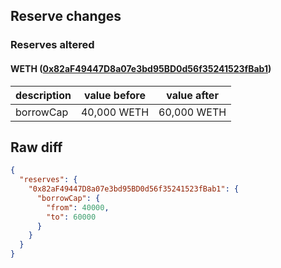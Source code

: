 ## Reserve changes

### Reserves altered

#### WETH ([0x82aF49447D8a07e3bd95BD0d56f35241523fBab1](https://arbiscan.io/address/0x82aF49447D8a07e3bd95BD0d56f35241523fBab1))

| description | value before | value after |
| --- | --- | --- |
| borrowCap | 40,000 WETH | 60,000 WETH |


## Raw diff

```json
{
  "reserves": {
    "0x82aF49447D8a07e3bd95BD0d56f35241523fBab1": {
      "borrowCap": {
        "from": 40000,
        "to": 60000
      }
    }
  }
}
```